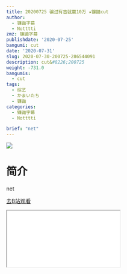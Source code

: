 ```yaml
---
title: 20200725 骗过有吉就赢10万 ★镰鼬cut
author:
  - 镰鼬字幕
  - Notttti
zmz: 镰鼬字幕
publishdate: '2020-07-25'
bangumi: cut
date: '2020-07-31'
slug: 2020-07-30-200725-286544091
description: cut&#8226;200725
weight: -731.0
bangumis:
  - cut
tags:
  - 综艺
  - かまいたち
  - 镰鼬
categories:
  - 镰鼬字幕
  - Notttti

brief: "net"
---
```

![](https://raw.githubusercontent.com/tcgriffith/owaraisite/master/static/tmpimg/86e768c4220d3dc89e13cd52d57705f69a3aab39.jpg.480.jpg)
# 简介  
net  

[去B站观看](https://www.bilibili.com/video/av286544091/)
<div class ="resp-container"><iframe class="testiframe" src="//player.bilibili.com/player.html?aid=286544091"", scrolling="no", allowfullscreen="true" > </iframe></div> 
